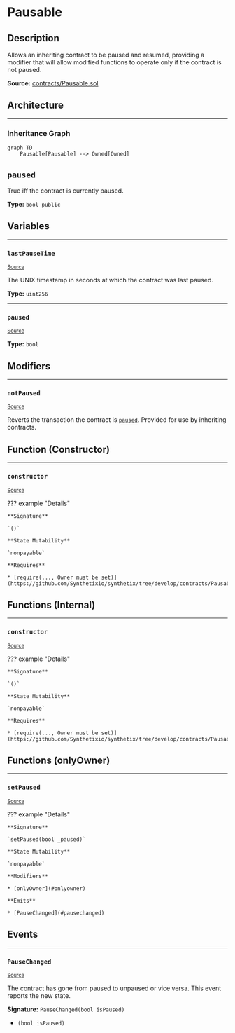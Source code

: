 # Pausable

## Description

Allows an inheriting contract to be paused and resumed, providing a modifier that will allow modified functions to operate only if the contract is not paused.



**Source:** [contracts/Pausable.sol](https://github.com/Synthetixio/synthetix/tree/develop/contracts/Pausable.sol)

## Architecture


---
### Inheritance Graph

```mermaid
graph TD
    Pausable[Pausable] --> Owned[Owned]
```

## `paused`

True iff the contract is currently paused.


**Type:** `bool public`


## Variables


---
### `lastPauseTime`

<sub>[Source](https://github.com/Synthetixio/synthetix/tree/develop/contracts/Pausable.sol#L9)</sub>



The UNIX timestamp in seconds at which the contract was last paused.




**Type:** `uint256`


---
### `paused`

<sub>[Source](https://github.com/Synthetixio/synthetix/tree/develop/contracts/Pausable.sol#L10)</sub>





**Type:** `bool`

## Modifiers


---
### `notPaused`

<sub>[Source](https://github.com/Synthetixio/synthetix/tree/develop/contracts/Pausable.sol#L42)</sub>



Reverts the transaction the contract is [`paused`](#paused). Provided for use by inheriting contracts.


## Function (Constructor)


---
### `constructor`

<sub>[Source](https://github.com/Synthetixio/synthetix/tree/develop/contracts/Pausable.sol#L12)</sub>



??? example "Details"

    **Signature**

    `()`

    **State Mutability**

    `nonpayable`

    **Requires**

    * [require(..., Owner must be set)](https://github.com/Synthetixio/synthetix/tree/develop/contracts/Pausable.sol#L14)

## Functions (Internal)


---
### `constructor`

<sub>[Source](https://github.com/Synthetixio/synthetix/tree/develop/contracts/Pausable.sol#L12)</sub>



??? example "Details"

    **Signature**

    `()`

    **State Mutability**

    `nonpayable`

    **Requires**

    * [require(..., Owner must be set)](https://github.com/Synthetixio/synthetix/tree/develop/contracts/Pausable.sol#L14)

## Functions (onlyOwner)


---
### `setPaused`

<sub>[Source](https://github.com/Synthetixio/synthetix/tree/develop/contracts/Pausable.sol#L22)</sub>



??? example "Details"

    **Signature**

    `setPaused(bool _paused)`

    **State Mutability**

    `nonpayable`

    **Modifiers**

    * [onlyOwner](#onlyowner)

    **Emits**

    * [PauseChanged](#pausechanged)

## Events


---
### `PauseChanged`

<sub>[Source](https://github.com/Synthetixio/synthetix/tree/develop/contracts/Pausable.sol#L40)</sub>



The contract has gone from paused to unpaused or vice versa. This event reports the new state.


**Signature:** `PauseChanged(bool isPaused)`


- `(bool isPaused)`

